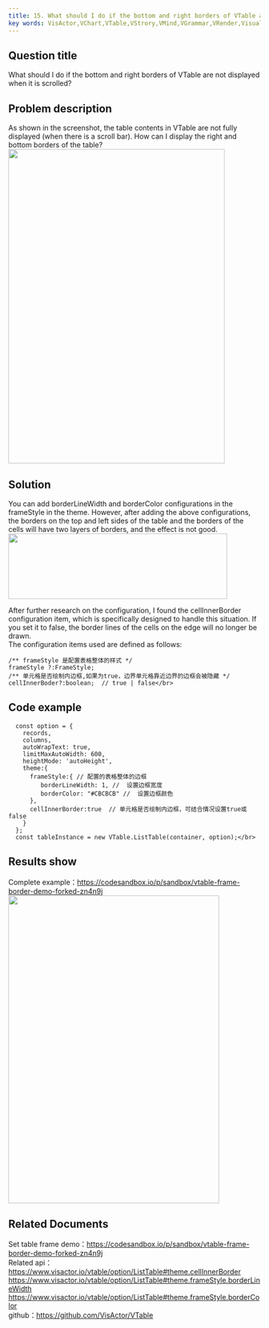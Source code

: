 ```yaml
---
title: 15. What should I do if the bottom and right borders of VTable are not displayed when it is scrolled?</br>
key words: VisActor,VChart,VTable,VStrory,VMind,VGrammar,VRender,Visualization,Chart,Data,Table,Graph,Gis,LLM
---
```

## Question title

What should I do if the bottom and right borders of VTable are not displayed when it is scrolled?</br>
## Problem description

As shown in the screenshot, the table contents in VTable are not fully displayed (when there is a scroll bar). How can I display the right and bottom borders of the table?</br>
<img src='https://cdn.jsdelivr.net/gh/xuanhun/articles/visactor/img/WqiUbPv03owU2Px1UVNciy8Anif.gif' alt='' width='432' height='628'>

## Solution

You can add borderLineWidth and borderColor configurations in the frameStyle in the theme. However, after adding the above configurations, the borders on the top and left sides of the table and the borders of the cells will have two layers of borders, and the effect is not good.</br>
<img src='https://cdn.jsdelivr.net/gh/xuanhun/articles/visactor/img/B9OwbT4N3oX3ZExrtcQcccOwndc.gif' alt='' width='437' height='131'>

After further research on the configuration, I found the cellInnerBorder configuration item, which is specifically designed to handle this situation. If you set it to false, the border lines of the cells on the edge will no longer be drawn.</br>
The configuration items used are defined as follows:</br>
```
/** frameStyle 是配置表格整体的样式 */
frameStyle ?:FrameStyle;
/** 单元格是否绘制内边框,如果为true，边界单元格靠近边界的边框会被隐藏 */
cellInnerBoder?:boolean;  // true | false</br>
```


## Code example

```
  const option = {
    records,
    columns,
    autoWrapText: true,
    limitMaxAutoWidth: 600,
    heightMode: 'autoHeight',
    theme:{
      frameStyle:{ // 配置的表格整体的边框
         borderLineWidth: 1, //  设置边框宽度
         borderColor: "#CBCBCB" //  设置边框颜色
      },
      cellInnerBorder:true  // 单元格是否绘制内边框，可结合情况设置true或false
    }
  };
  const tableInstance = new VTable.ListTable(container, option);</br>
```
## Results show

Complete example：https://codesandbox.io/p/sandbox/vtable-frame-border-demo-forked-zn4n9j</br>
<img src='https://cdn.jsdelivr.net/gh/xuanhun/articles/visactor/img/LYrkbUrwFoyKLrxJy5AcJnRHnge.gif' alt='' width='421' height='615'>

## Related Documents

Set table frame demo：https://codesandbox.io/p/sandbox/vtable-frame-border-demo-forked-zn4n9j</br>
Related api：https://www.visactor.io/vtable/option/ListTable#theme.cellInnerBorder </br>
https://www.visactor.io/vtable/option/ListTable#theme.frameStyle.borderLineWidth</br>
https://www.visactor.io/vtable/option/ListTable#theme.frameStyle.borderColor</br>
github：https://github.com/VisActor/VTable</br>